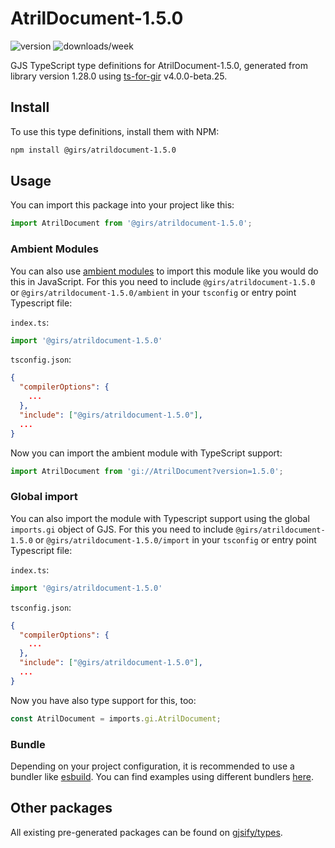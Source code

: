 
# AtrilDocument-1.5.0

![version](https://img.shields.io/npm/v/@girs/atrildocument-1.5.0)
![downloads/week](https://img.shields.io/npm/dw/@girs/atrildocument-1.5.0)


GJS TypeScript type definitions for AtrilDocument-1.5.0, generated from library version 1.28.0 using [ts-for-gir](https://github.com/gjsify/ts-for-gir) v4.0.0-beta.25.

## Install

To use this type definitions, install them with NPM:
```bash
npm install @girs/atrildocument-1.5.0
```

## Usage

You can import this package into your project like this:
```ts
import AtrilDocument from '@girs/atrildocument-1.5.0';
```

### Ambient Modules

You can also use [ambient modules](https://github.com/gjsify/ts-for-gir/tree/main/packages/cli#ambient-modules) to import this module like you would do this in JavaScript.
For this you need to include `@girs/atrildocument-1.5.0` or `@girs/atrildocument-1.5.0/ambient` in your `tsconfig` or entry point Typescript file:

`index.ts`:
```ts
import '@girs/atrildocument-1.5.0'
```

`tsconfig.json`:
```json
{
  "compilerOptions": {
    ...
  },
  "include": ["@girs/atrildocument-1.5.0"],
  ...
}
```

Now you can import the ambient module with TypeScript support: 

```ts
import AtrilDocument from 'gi://AtrilDocument?version=1.5.0';
```

### Global import

You can also import the module with Typescript support using the global `imports.gi` object of GJS.
For this you need to include `@girs/atrildocument-1.5.0` or `@girs/atrildocument-1.5.0/import` in your `tsconfig` or entry point Typescript file:

`index.ts`:
```ts
import '@girs/atrildocument-1.5.0'
```

`tsconfig.json`:
```json
{
  "compilerOptions": {
    ...
  },
  "include": ["@girs/atrildocument-1.5.0"],
  ...
}
```

Now you have also type support for this, too:

```ts
const AtrilDocument = imports.gi.AtrilDocument;
```

### Bundle

Depending on your project configuration, it is recommended to use a bundler like [esbuild](https://esbuild.github.io/). You can find examples using different bundlers [here](https://github.com/gjsify/ts-for-gir/tree/main/examples).

## Other packages

All existing pre-generated packages can be found on [gjsify/types](https://github.com/gjsify/types).

